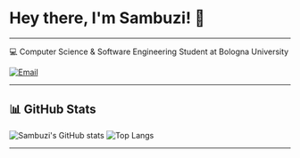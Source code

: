 # Hey there, I'm Sambuzi! 👋

---

💻 Computer Science & Software Engineering Student at Bologna University


[![Email](https://img.shields.io/badge/email-D14836?style=for-the-badge&logo=gmail&logoColor=white)](sajmir.buzi@studio.unibo.it)


---

## 📊 GitHub Stats

![Sambuzi's GitHub stats](https://github-readme-stats.vercel.app/api?username=Sambuzi&show_icons=true&theme=github_dark)
![Top Langs](https://github-readme-stats.vercel.app/api/top-langs/?username=Sambuzi&layout=compact&theme=github_dark)

---

<!-- Qui puoi aggiungere altre info su di te, progetti o passioni -->
